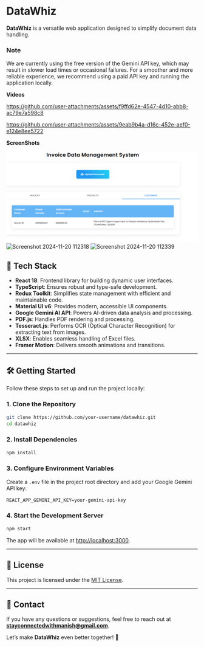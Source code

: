 # DataWhiz 
**DataWhiz** is a versatile web application designed to simplify document data handling.

### Note  
We are currently using the free version of the Gemini API key, which may result in slower load times or occasional failures. For a smoother and more reliable experience, we recommend using a paid API key and running the application locally.

**Videos**

https://github.com/user-attachments/assets/f9ffd62e-4547-4d10-abb8-ac79e7a598c8


https://github.com/user-attachments/assets/9eab9b4a-d16c-452e-aef0-e124e8ee5722






**ScreenShots**

![Alt Text](./public/ss.png)
![Screenshot 2024-11-20 112318](https://github.com/user-attachments/assets/8c1815df-ff8b-40e1-92e3-842bf6276702)
![Screenshot 2024-11-20 112339](https://github.com/user-attachments/assets/c28b0c90-6bf3-4671-a5dc-38e46e978e2f)


## 🚀 **Tech Stack**

- **React 18**: Frontend library for building dynamic user interfaces.
- **TypeScript**: Ensures robust and type-safe development.
- **Redux Toolkit**: Simplifies state management with efficient and maintainable code.
- **Material UI v6**: Provides modern, accessible UI components.
- **Google Gemini AI API**: Powers AI-driven data analysis and processing.
- **PDF.js**: Handles PDF rendering and processing.
- **Tesseract.js**: Performs OCR (Optical Character Recognition) for extracting text from images.
- **XLSX**: Enables seamless handling of Excel files.
- **Framer Motion**: Delivers smooth animations and transitions.

---

## 🛠 **Getting Started**

Follow these steps to set up and run the project locally:

### 1. **Clone the Repository**
```bash
git clone https://github.com/your-username/datawhiz.git
cd datawhiz
```

### 2. **Install Dependencies**
```bash
npm install
```

### 3. **Configure Environment Variables**
Create a `.env` file in the project root directory and add your Google Gemini API key:
```
REACT_APP_GEMINI_API_KEY=your-gemini-api-key
```

### 4. **Start the Development Server**
```bash
npm start
```
The app will be available at [http://localhost:3000](http://localhost:3000).

---


## 📄 **License**
This project is licensed under the [MIT License](LICENSE).

---

## 📧 **Contact**
If you have any questions or suggestions, feel free to reach out at **stayconnectedwithmanish@gmail.com**. 

Let’s make **DataWhiz** even better together! 🚀
